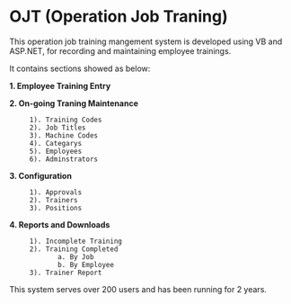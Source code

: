 # OJT (Operation Job Traning)
This operation job training mangement system is developed using VB and ASP.NET, for recording and maintaining employee trainings.

It contains sections showed as below:

 **1. Employee Training Entry**

 **2. On-going Traning Maintenance**
 
         1). Training Codes
         2). Job Titles
         3). Machine Codes
         4). Categarys
         5). Employees
         6). Adminstrators
        
 **3. Configuration** 
 
         1). Approvals
         2). Trainers
         3). Positions
        
 **4. Reports and Downloads** 
 
         1). Incomplete Training
         2). Training Completed
                a. By Job
                b. By Employee
         3). Trainer Report
        
        
This system serves over 200 users and has been running for 2 years.
